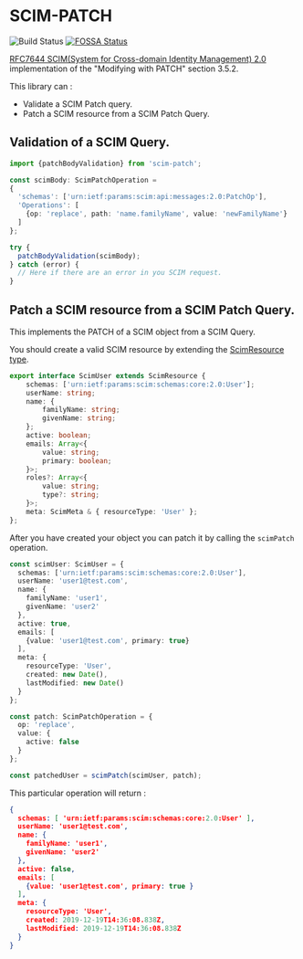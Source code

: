 # SCIM-PATCH

![Build Status](https://travis-ci.com/thomaspoignant/scim-patch.svg?token=sVd5BLjwtrGWjxxeoYSx&branch=master)  [![FOSSA Status](https://app.fossa.com/api/projects/git%2Bgithub.com%2Fthomaspoignant%2Fscim-patch.svg?type=shield)](https://app.fossa.com/projects/git%2Bgithub.com%2Fthomaspoignant%2Fscim-patch?ref=badge_shield)

[RFC7644 SCIM(System for Cross-domain Identity Management) 2.0](https://tools.ietf.org/html/rfc7644#page-32) implementation of the "Modifying with PATCH" section 3.5.2.

This library can :
 - Validate a SCIM Patch query.
 - Patch a SCIM resource from a SCIM Patch Query.


## Validation of a SCIM Query.

```typescript
import {patchBodyValidation} from 'scim-patch';

const scimBody: ScimPatchOperation = 
{
  'schemas': ['urn:ietf:params:scim:api:messages:2.0:PatchOp'],
  'Operations': [
    {op: 'replace', path: 'name.familyName', value: 'newFamilyName'}
  ]
};

try {
  patchBodyValidation(scimBody);
} catch (error) {
  // Here if there are an error in you SCIM request.
}
```

## Patch a SCIM resource from a SCIM Patch Query.

This implements the PATCH of a SCIM object from a SCIM Query.

You should create a valid SCIM resource by extending the [ScimResource type](src/types.ts).

```typescript
export interface ScimUser extends ScimResource {
    schemas: ['urn:ietf:params:scim:schemas:core:2.0:User'];
    userName: string;
    name: {
        familyName: string;
        givenName: string;
    };
    active: boolean;
    emails: Array<{
        value: string;
        primary: boolean;
    }>;
    roles?: Array<{
        value: string;
        type?: string;
    }>;
    meta: ScimMeta & { resourceType: 'User' };
};
```

After you have created your object you can patch it by calling the `scimPatch` operation.
```typescript
const scimUser: ScimUser = {
  schemas: ['urn:ietf:params:scim:schemas:core:2.0:User'],
  userName: 'user1@test.com',
  name: {
    familyName: 'user1',
    givenName: 'user2'
  },
  active: true,
  emails: [
    {value: 'user1@test.com', primary: true}
  ],
  meta: {
    resourceType: 'User',
    created: new Date(),
    lastModified: new Date()
  }
};

const patch: ScimPatchOperation = {
  op: 'replace',
  value: {
    active: false
  }
};

const patchedUser = scimPatch(scimUser, patch);
```

This particular operation will return : 

```json
{ 
  schemas: [ 'urn:ietf:params:scim:schemas:core:2.0:User' ],
  userName: 'user1@test.com',
  name: { 
    familyName: 'user1', 
    givenName: 'user2' 
  },
  active: false,
  emails: [
    {value: 'user1@test.com', primary: true } 
  ],
  meta: { 
    resourceType: 'User',
    created: 2019-12-19T14:36:08.838Z,
    lastModified: 2019-12-19T14:36:08.838Z 
  }
}
```
